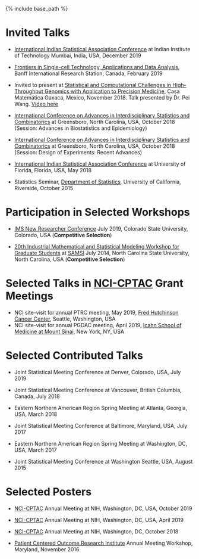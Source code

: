 ﻿---
layout: archive
title: ""
permalink: /talks/
author_profile: true

---

{% include base_path %}


Invited Talks
======
* [International Indian Statistical Association Conference](https://www.intindstat.org/iisaconference2019/) at Indian Institute of Technology Mumbai, India, USA, December 2019

* [Frontiers in Single-cell Technology, Applications and Data Analysis](https://www.birs.ca/events/2019/5-day-workshops/19w5032), Banff International Research Station, Canada, February 2019

* Invited to present at [Statistical and Computational Challenges in High-Throughput Genomics with Application to Precision Medicine](https://www.birs.ca/events/2018/5-day-workshops/18w5202/participants),  Casa Matemática Oaxaca, Mexico, November 2018. Talk presented by Dr. Pei Wang. [Video here](http://www.birs.ca/events/2018/5-day-workshops/18w5202/videos/watch/201811061535-Chowdhury.html) 

* [International Conference on Advances in Interdisciplinary Statistics and Combinatorics](https://mathstats.uncg.edu/aisc/2018-conference/home/) at Greensboro, North Carolina, USA, October 2018 (Session: Advances in Biostatistics and Epidemiology)

* [International Conference on Advances in Interdisciplinary Statistics and Combinatorics](https://mathstats.uncg.edu/aisc/2018-conference/home/) at Greensboro, North Carolina, USA, October 2018 (Session: Design of Experiments: Recent Advances)

* [International Indian Statistical Association Conference](http://iisa2018.biostat.ufl.edu/) at University of Florida, Florida, USA, May 2018

* Statistics Seminar, [Department of Statistics](https://statistics.ucr.edu/), University of California, Riverside,  October 2015


Participation in Selected Workshops
======
* [IMS New Researcher Conference](http://groups.imstat.org/newresearchers/conferences/nrc.html) July 2019, Colorado State University, Colorado, USA  (**Competitive Selection**)

* [20th Industrial Mathematical and Statistical Modeling Workshop for Graduate Students](https://samsiatrtp.wordpress.com/2014/07/) at [SAMSI](https://www.samsi.info/) July 2014, North Carolina State University, North Carolina, USA  (**Competitive Selection**)


Selected Talks in [NCI-CPTAC](https://proteomics.cancer.gov/programs/cptac) Grant Meetings
======
*  NCI site-visit for annual PTRC meeting, May 2019, [Fred Hutchinson Cancer Center](http://www.fredhutch.org/en.html), Seattle, Washington, USA
*  NCI site-visit for annual PGDAC meeting, April 2019, [Icahn School of Medicine at Mount Sinai](https://icahn.mssm.edu/research/genomics), New York, NY, USA


Selected Contributed Talks
======
* Joint Statistical Meeting Conference at Denver, Colorado, USA, July 2019

* Joint Statistical Meeting Conference at Vancouver, British Columbia, Canada, July 2018

* Eastern Northern American Region Spring Meeting at Atlanta, Georgia, USA,  March 2018

* Joint Statistical Meeting Conference at Baltimore, Maryland, USA,  July 2017

* Eastern Northern American Region Spring Meeting at Washington, DC, USA,  March 2017

* Joint Statistical Meeting Conference at Washington Seattle, USA,  August 2015


Selected Posters
======
* [NCI-CPTAC](https://events.cancer.gov/cssi/occpr) Annual Meeting at NIH, Washington, DC, USA, October 2019 

* [NCI-CPTAC](https://proteomics.cancer.gov/programs/cptac) Annual Meeting at NIH, Washington, DC, USA, April 2019 

* [NCI-CPTAC](https://proteomics.cancer.gov/programs/cptac) Annual Meeting at NIH, Washington, DC, October 2018 

* [Patient Centered Outcome Research Institute](https://www.pcori.org/) Annual Meeting Workshop, Maryland,  November 2016

